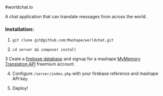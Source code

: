 #worldchat.io

A chat application that can translate messages from across the world.

### Installation:

1) `git clone git@github.com:Mashape/worldchat.git`

2) `cd server && composer install`

3 Ceate a <a href="http://firebase.com">firebase database</a> and signup for a mashape <a href="https://www.mashape.com/translated/mymemory-translation-memory">MyMemory Translation API</a> freemium account.

4) Configure `/server/index.php` with your firebase reference and mashape API key

5) Deploy!